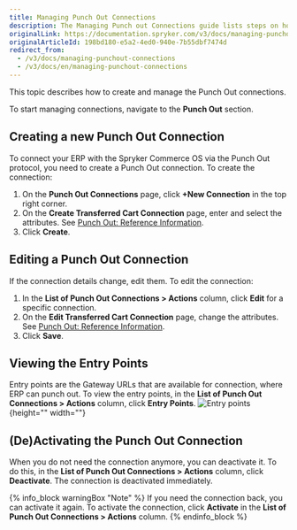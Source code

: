 ```yaml
---
title: Managing Punch Out Connections
description: The Managing Punch out Connections guide lists steps on how to create, edit, view, activate and deactivate Punch out connections.
originalLink: https://documentation.spryker.com/v3/docs/managing-punchout-connections
originalArticleId: 198bd180-e5a2-4ed0-940e-7b55dbf7474d
redirect_from:
  - /v3/docs/managing-punchout-connections
  - /v3/docs/en/managing-punchout-connections
---
```


This topic describes how to create and manage the Punch Out connections.

To start managing connections, navigate to the **Punch Out** section.

## Creating a new Punch Out Connection
To connect your ERP with the Spryker Commerce OS via the Punch Out protocol, you need to create a Punch Out connection.
To create the connection:
1. On the **Punch Out Connections** page, click **+New Connection** in the top right corner.
2. On the **Create Transferred Cart Connection** page, enter and select the attributes. See [Punch Out: Reference Information](/docs/scos/user/user-guides/201907.0/back-office-user-guide/punch-out/references/punch-out-reference-information.html).
3. Click **Create**.

## Editing a Punch Out Connection
If the connection details change, edit them.
To edit the connection:
1. In the **List of Punch Out Connections > Actions** column, click **Edit** for a specific connection.
2. On the **Edit Transferred Cart Connection** page, change the attributes. See [Punch Out: Reference Information](/docs/scos/user/user-guides/201907.0/back-office-user-guide/punch-out/references/punch-out-reference-information.html).
3. Click **Save**.

## Viewing the Entry Points
Entry points are the Gateway URLs that are available for connection, where ERP can punch out.
To view the entry points, in the **List of Punch Out Connections > Actions** column, click **Entry Points**.
![Entry points](https://spryker.s3.eu-central-1.amazonaws.com/docs/User+Guides/Back+Office+User+Guides/Punch+Out/entry-points.png){height="" width=""}

## (De)Activating the Punch Out Connection
When you do not need the connection anymore, you can deactivate it. To do this, in the **List of Punch Out Connections > Actions** column, click **Deactivate**. The connection is deactivated immediately.

{% info_block warningBox "Note" %}
If you need the connection back, you can activate it again. To activate the connection, click **Activate** in the **List of Punch Out Connections > Actions** column.
{% endinfo_block %}
